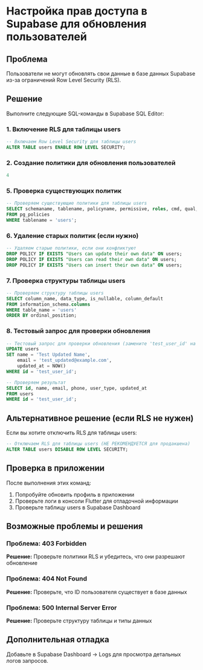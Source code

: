 # Настройка прав доступа в Supabase для обновления пользователей

## Проблема
Пользователи не могут обновлять свои данные в базе данных Supabase из-за ограничений Row Level Security (RLS).

## Решение
Выполните следующие SQL-команды в Supabase SQL Editor:

### 1. Включение RLS для таблицы users
```sql
-- Включаем Row Level Security для таблицы users
ALTER TABLE users ENABLE ROW LEVEL SECURITY;
```

### 2. Создание политики для обновления пользователей
```sql
4
```

### 5. Проверка существующих политик
```sql
-- Проверяем существующие политики для таблицы users
SELECT schemaname, tablename, policyname, permissive, roles, cmd, qual, with_check
FROM pg_policies 
WHERE tablename = 'users';
```

### 6. Удаление старых политик (если нужно)
```sql
-- Удаляем старые политики, если они конфликтуют
DROP POLICY IF EXISTS "Users can update their own data" ON users;
DROP POLICY IF EXISTS "Users can read their own data" ON users;
DROP POLICY IF EXISTS "Users can insert their own data" ON users;
```

### 7. Проверка структуры таблицы users
```sql
-- Проверяем структуру таблицы users
SELECT column_name, data_type, is_nullable, column_default
FROM information_schema.columns 
WHERE table_name = 'users' 
ORDER BY ordinal_position;
```

### 8. Тестовый запрос для проверки обновления
```sql
-- Тестовый запрос для проверки обновления (замените 'test_user_id' на реальный ID)
UPDATE users 
SET name = 'Test Updated Name', 
    email = 'test_updated@example.com',
    updated_at = NOW()
WHERE id = 'test_user_id';

-- Проверяем результат
SELECT id, name, email, phone, user_type, updated_at
FROM users 
WHERE id = 'test_user_id';
```

## Альтернативное решение (если RLS не нужен)
Если вы хотите отключить RLS для таблицы users:

```sql
-- Отключаем RLS для таблицы users (НЕ РЕКОМЕНДУЕТСЯ для продакшена)
ALTER TABLE users DISABLE ROW LEVEL SECURITY;
```

## Проверка в приложении
После выполнения этих команд:

1. Попробуйте обновить профиль в приложении
2. Проверьте логи в консоли Flutter для отладочной информации
3. Проверьте таблицу users в Supabase Dashboard

## Возможные проблемы и решения

### Проблема: 403 Forbidden
**Решение:** Проверьте политики RLS и убедитесь, что они разрешают обновление

### Проблема: 404 Not Found
**Решение:** Проверьте, что ID пользователя существует в базе данных

### Проблема: 500 Internal Server Error
**Решение:** Проверьте структуру таблицы и типы данных

## Дополнительная отладка
Добавьте в Supabase Dashboard → Logs для просмотра детальных логов запросов.
